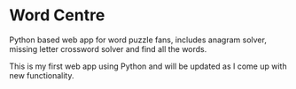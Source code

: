 # Word Centre
Python based web app for word puzzle fans, includes anagram solver, missing letter crossword solver and find all the words.

This is my first web app using Python and will be updated as I come up with new functionality.
